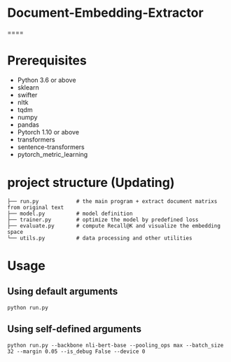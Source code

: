 # Document-Embedding-Extractor
====
# Prerequisites
* Python 3.6 or above
* sklearn
* swifter
* nltk
* tqdm
* numpy
* pandas
* Pytorch 1.10 or above
* transformers
* sentence-transformers
* pytorch_metric_learning

# project structure (Updating)
```
├── run.py            # the main program + extract document matrixs from original text
├── model.py          # model definition
├── trainer.py        # optimize the model by predefined loss
├── evaluate.py       # compute Recall@K and visualize the embedding space
└── utils.py          # data processing and other utilities
```

# Usage
## Using default arguments
```shell
python run.py 
```
## Using self-defined arguments
```shell
python run.py --backbone nli-bert-base --pooling_ops max --batch_size 32 --margin 0.05 --is_debug False --device 0
```
